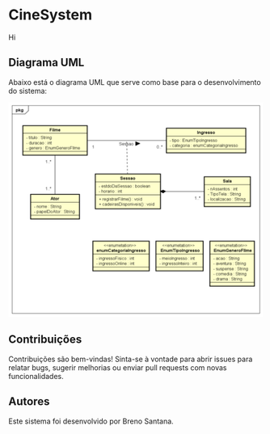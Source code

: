 # CineSystem

Hi

## Diagrama UML

Abaixo está o diagrama UML que serve como base para o desenvolvimento do sistema:

![Diagrama UML](/bg3.png)

## Contribuições

Contribuições são bem-vindas! Sinta-se à vontade para abrir issues para relatar bugs, sugerir melhorias ou enviar pull requests com novas funcionalidades.

## Autores

Este sistema foi desenvolvido por Breno Santana.
